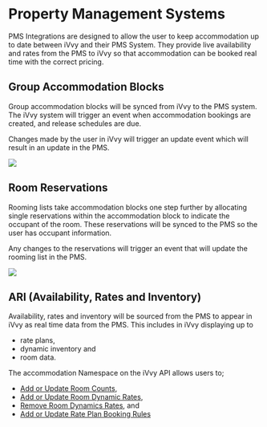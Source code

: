 # Property Management Systems

PMS Integrations are designed to allow the user to keep accommodation up to date between iVvy and their PMS System. They provide live availability and rates from the PMS to iVvy so that accommodation can be booked real time with the correct pricing. 

## Group Accommodation Blocks

Group accommodation blocks will be synced from iVvy to the PMS system. The iVvy system will trigger an event when accommodation bookings are created, and release schedules are due.

Changes made by the user in iVvy will trigger an update event which will result in an update in the PMS.

![](../../.gitbook/assets/group-accommodation-v2-3.jpg)

## Room Reservations

Rooming lists take accommodation blocks one step further by allocating single reservations within the accommodation block to indicate the occupant of the room. These reservations will be synced to the PMS so the user has occupant information.

Any changes to the reservations will trigger an event that will update the rooming list in the PMS.

![](../../.gitbook/assets/room-reservations-v2-4.jpg)

## ARI \(Availability, Rates and Inventory\)

Availability, rates and inventory will be sourced from the PMS to appear in iVvy as real time data from the PMS. This includes in iVvy displaying up to

* rate plans, 
* dynamic inventory and 
* room data. 

The accommodation Namespace on the iVvy API allows users to;

* [Add or Update Room Counts](../../venues/accommodation/add-or-update-room-counts.md),  
* [Add or Update Room Dynamic Rates](../../venues/accommodation/add-or-update-room-dynamic-rates.md), 
* [Remove Room Dynamics Rates](../../venues/accommodation/remove-room-dynamic-rates.md), and
* [Add or Update Rate Plan Booking Rules](property-management-systems.md) 

